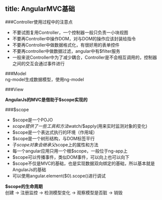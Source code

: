title: AngularMVC基础
---

###Controller使用过程中的注意点  
- 不要试图复用Controller，一个控制器一般只负责一小块视图  
- 不要再Controller中操作DOM，对与DOM的操作应该封装给指令
- 不要再Controller中做数据格式化，有很好用的表单控件
- 不要再controller中做数据过滤，angular中有$filter服务
- 一般来说Controller中为了减少耦合，Controller是不会相互调用的，控制器之间的交互会通过事件进行

###Model  
ng-model生成数据模型，使用ng-model  

###View

**AngularJs的MVC是借助于$scope实现的**  

###$scope  
- $scope是一个POJO
- $scope提供了一些工具和方法$watch/$apply(用来实时监测对象的变化)
- $scope是一个表达式执行的环境（作用域）
- $scope是一个树形结构，与DOM标签平行
- 子$scope对象会继承父$scope上的属性和方法
- 每一个angular应用只用一个根$scope，一般位于ng-app上
- $scope可以传播事件，类似DOM事件，可以向上也可以向下
- $scope不仅是MVC的基础，也是实现数据双向绑定的基础，所以基本就是AngularJs的基础
- 可以使用angular.element($0).scope()进行调试

**$scope的生命周期**  
创建 -> 注册监控 -> 检测模型变化 -> 观察模型是否脏 -> 销毁  

